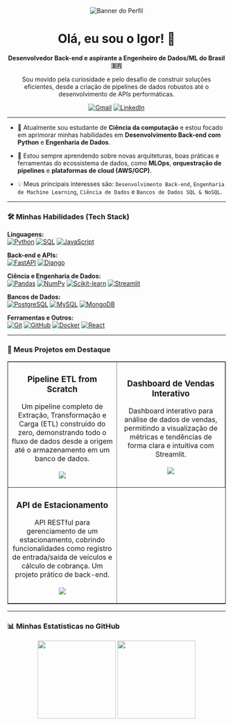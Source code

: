 <p align="center">
  <img src="https://nl.pinterest.com/pin/369295238196482875/" alt="Banner do Perfil"/>
</p>

<h1 align="center">Olá, eu sou o Igor! 👋</h1>

<p align="center">
  <strong>Desenvolvedor Back-end e aspirante a Engenheiro de Dados/ML do Brasil 🇧🇷</strong>
</p>
<p align="center">
  Sou movido pela curiosidade e pelo desafio de construir soluções eficientes, desde a criação de pipelines de dados robustos até o desenvolvimento de APIs performáticas.
</p>

<p align="center">
  <a href="mailto:wesleyapael2003@gmail.com"><img src="https://img.shields.io/badge/Gmail-D14836?style=for-the-badge&logo=gmail&logoColor=white" alt="Gmail"></a>
  <a href="https://www.linkedin.com/in/https://www.linkedin.com/in/wesleyraphaelmartins/" target="_blank"><img src="https://img.shields.io/badge/-LinkedIn-%230077B5?style=for-the-badge&logo=linkedin&logoColor=white" alt="LinkedIn"></a>
</p>

---

- 🔭 Atualmente sou estudante de **Ciência da computação** e estou focado em aprimorar minhas habilidades em **Desenvolvimento Back-end com Python** e **Engenharia de Dados**.

- 🌱 Estou sempre aprendendo sobre novas arquiteturas, boas práticas e ferramentas do ecossistema de dados, como **MLOps**, **orquestração de pipelines** e **plataformas de cloud (AWS/GCP)**.

- 💡 Meus principais interesses são: `Desenvolvimento Back-end`, `Engenharia de Machine Learning`, `Ciência de Dados` e `Bancos de Dados SQL & NoSQL`.

---

### 🛠️ Minhas Habilidades (Tech Stack)

<p align="left">
  <strong>Linguagens:</strong><br>
  <a href="#"><img alt="Python" src="https://img.shields.io/badge/Python-3776AB?style=for-the-badge&logo=python&logoColor=white"></a>
  <a href="#"><img alt="SQL" src="https://img.shields.io/badge/SQL-025E8C?style=for-the-badge&logo=PostgreSQL&logoColor=white"></a>
  <a href="#"><img alt="JavaScript" src="https://img.shields.io/badge/JavaScript-F7DF1E?style=for-the-badge&logo=javascript&logoColor=black"></a>
</p>

<p align="left">
  <strong>Back-end e APIs:</strong><br>
  <a href="#"><img alt="FastAPI" src="https://img.shields.io/badge/FastAPI-009688?style=for-the-badge&logo=fastapi&logoColor=white"></a>
  <a href="#"><img alt="Django" src="https://img.shields.io/badge/Django-092E20?style=for-the-badge&logo=django&logoColor=white"></a>
</p>

<p align="left">
  <strong>Ciência e Engenharia de Dados:</strong><br>
  <a href="#"><img alt="Pandas" src="https://img.shields.io/badge/Pandas-150458?style=for-the-badge&logo=pandas&logoColor=white"></a>
  <a href="#"><img alt="NumPy" src="https://img.shields.io/badge/NumPy-013243?style=for-the-badge&logo=numpy&logoColor=white"></a>
  <a href="#"><img alt="Scikit-learn" src="https://img.shields.io/badge/scikit--learn-F7931E?style=for-the-badge&logo=scikit-learn&logoColor=white"></a>
  <a href="#"><img alt="Streamlit" src="https://img.shields.io/badge/Streamlit-FF4B4B?style=for-the-badge&logo=streamlit&logoColor=white"></a>
</p>

<p align="left">
  <strong>Bancos de Dados:</strong><br>
  <a href="#"><img alt="PostgreSQL" src="https://img.shields.io/badge/PostgreSQL-336791?style=for-the-badge&logo=postgresql&logoColor=white"></a>
  <a href="#"><img alt="MySQL" src="https://img.shields.io/badge/MySQL-4479A1?style=for-the-badge&logo=mysql&logoColor=white"></a>
  <a href="#"><img alt="MongoDB" src="https://img.shields.io/badge/MongoDB-47A248?style=for-the-badge&logo=mongodb&logoColor=white"></a>
</p>

<p align="left">
  <strong>Ferramentas e Outros:</strong><br>
  <a href="#"><img alt="Git" src="https://img.shields.io/badge/Git-F05032?style=for-the-badge&logo=git&logoColor=white"></a>
  <a href="#"><img alt="GitHub" src="https://img.shields.io/badge/GitHub-181717?style=for-the-badge&logo=github&logoColor=white"></a>
  <a href="#"><img alt="Docker" src="https://img.shields.io/badge/Docker-2496ED?style=for-the-badge&logo=docker&logoColor=white"></a>
  <a href="#"><img alt="React" src="https://img.shields.io/badge/React-61DAFB?style=for-the-badge&logo=react&logoColor=black"></a>
</p>

---

### 🚀 Meus Projetos em Destaque

<table border="1">
  <tr>
    <td width="50%">
      <h3 align="center">Pipeline ETL from Scratch</h3>
      <p align="center">
        Um pipeline completo de Extração, Transformação e Carga (ETL) construído do zero, demonstrando todo o fluxo de dados desde a origem até o armazenamento em um banco de dados.
        <br><br>
        <a href="https://github.com/Celta031/etl_pipeline_from_scratch" target="_blank">
          <img src="https://img.shields.io/badge/Ver%20Repositório-black?style=for-the-badge&logo=github">
        </a>
      </p>
    </td>
    <td width="50%">
      <h3 align="center">Dashboard de Vendas Interativo</h3>
      <p align="center">
        Dashboard interativo para análise de dados de vendas, permitindo a visualização de métricas e tendências de forma clara e intuitiva com Streamlit.
        <br><br>
        <a href="https://github.com/Celta031/Dashboard_vendas" target="_blank">
          <img src="https://img.shields.io/badge/Ver%20Repositório-black?style=for-the-badge&logo=github">
        </a>
      </p>
    </td>
  </tr>
  <tr>
    <td width="50%">
      <h3 align="center">API de Estacionamento</h3>
      <p align="center">
        API RESTful para gerenciamento de um estacionamento, cobrindo funcionalidades como registro de entrada/saída de veículos e cálculo de cobrança. Um projeto prático de back-end.
        <br><br>
        <a href="https://github.com/Celta031/API_Estacionamento_Simplificada" target="_blank">
          <img src="https://img.shields.io/badge/Ver%20Repositório-black?style=for-the-badge&logo=github">
        </a>
      </p>
    </td>
     </tr>
</table>

---

### 📊 Minhas Estatísticas no GitHub

<p align="center">
  <img height="180em" src="https://github-readme-stats.vercel.app/api?username=Celta031&show_icons=true&theme=tokyonight&include_all_commits=true&count_private=true"/>
  <img height="180em" src="https://github-readme-stats.vercel.app/api/top-langs/?username=Celta031&layout=compact&langs_count=7&theme=tokyonight"/>
</p>
